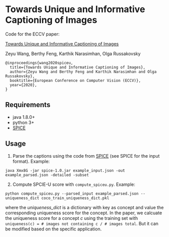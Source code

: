 # Towards Unique and Informative Captioning of Images

Code for the ECCV paper:

[Towards Unique and Informative Captioning of Images](http://www.ecva.net/papers/eccv_2020/papers_ECCV/html/350_ECCV_2020_paper.php)

Zeyu Wang, Berthy Feng, Karthik Narasimhan, Olga Russakovsky

```
@inproceedings{wang2020spiceu,
  title={Towards Unique and Informative Captioning of Images},
  author={Zeyu Wang and Berthy Feng and Karthik Narasimhan and Olga Russakovsky},
  booktitle={European Conference on Computer Vision (ECCV)},
  year={2020},
}
```

## Requirements
- java 1.8.0+
- python 3+
- [SPICE](https://github.com/peteanderson80/SPICE)


## Usage

1. Parse the captions using the code from [SPICE](https://github.com/peteanderson80/SPICE) (see SPICE for the input format). Example:

```
java Xmx8G -jar spice-1.0.jar example_input.json -out example_parsed.json -detailed -subset
```

2. Compute SPCIE-U score with `compute_spiceu.py`. Example:

```
python compute_spiceu.py --parsed_input example_parsed.json --uniqueness_dict coco_train_uniqueness_dict.pkl
```

where the *uniqueness_dict* is a dictionary with key as concept and value the corresponding uniqueness score for the concept. In the paper, we calcuate the uniqueness score for a concept *c* using the training set with `uniqueness(c) = # images not containing c / # images total`. But it can be modified based on the specific application.
